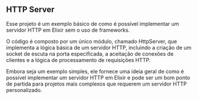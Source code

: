 ## HTTP Server

Esse projeto é um exemplo básico de como é possível implementar um servidor HTTP em Elixir sem o uso de frameworks.

O código é composto por um único módulo, chamado HttpServer, que implementa a lógica básica de um servidor HTTP, incluindo a criação de um socket de escuta na porta especificada, a aceitação de conexões de clientes e a lógica de processamento de requisições HTTP.

Embora seja um exemplo simples, ele fornece uma ideia geral de como é possível implementar um servidor HTTP em Elixir e pode ser um bom ponto de partida para projetos mais complexos que requerem um servidor HTTP personalizado.